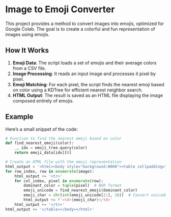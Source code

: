 # Image to Emoji Converter

This project provides a method to convert images into emojis, optimized for Google Colab. The goal is to create a colorful and fun representation of images using emojis.

## How It Works

1. **Emoji Data**: The script loads a set of emojis and their average colors from a CSV file.
2. **Image Processing**: It reads an input image and processes it pixel by pixel.
3. **Emoji Matching**: For each pixel, the script finds the nearest emoji based on color using a KDTree for efficient nearest neighbor search.
4. **HTML Output**: The result is saved as an HTML file displaying the image composed entirely of emojis.

## Example

Here’s a small snippet of the code:

```python
# Function to find the nearest emoji based on color
def find_nearest_emoji(color):
    _, idx = emoji_tree.query(color)
    return emoji_data[idx][0]

# Create an HTML file with the emoji representation
html_output = '<html><body style="background:#000"><table cellpadding="0" cellspacing="0" style="">'
for row_index, row in enumerate(image):
    html_output += '<tr>'
    for col_index, pixel in enumerate(row):
        dominant_color = tuple(pixel)  # BGR format
        emoji_unicode = find_nearest_emoji(dominant_color)
        emoji_char = chr(int(emoji_unicode[2:], 16))  # Convert unicode to emoji character
        html_output += f'<td>{emoji_char}</td>'
    html_output += '</tr>'
html_output += '</table></body></html>'
